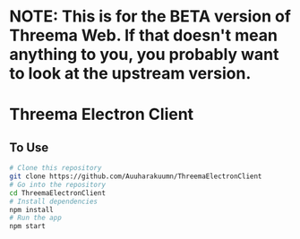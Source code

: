 # NOTE: This is for the BETA version of Threema Web. If that doesn't mean anything to you, you probably want to look at the upstream version.

# Threema Electron Client

## To Use

```bash
# Clone this repository
git clone https://github.com/Auuharakuumn/ThreemaElectronClient
# Go into the repository
cd ThreemaElectronClient
# Install dependencies
npm install
# Run the app
npm start
```
